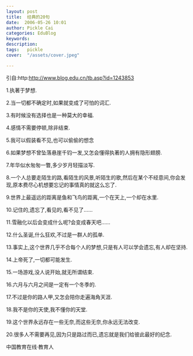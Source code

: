 ```yaml
---
layout: post  
title:  经典的20句  
date:  2006-05-26 10:01  
author: Pickle Cai  
categories: EduBlog  
keywords: 
description:   
tags:	pickle   
cover:  "/assets/cover.jpeg"  

---  
```

    
引自:http:http://www.blog.edu.cn/tb.asp?id=1243853



1.执著于梦想.

2.当一切都不确定时,如果就变成了可怕的词汇.

3.有时候没有选择也是一种莫大的幸福.

4.感情不需要停顿,除非结束.

5.我可以假装看不见,也可以偷偷的想念

6.如果梦想不曾坠落悬崖千钧一发,又怎会懂得执著的人拥有隐形翅膀.

7.年华似水匆匆一瞥,多少岁月轻描淡写.

8.一个人总要走陌生的路,看陌生的风景,听陌生的歌,然后在某个不经意间,你会发现,原本费尽心机想要忘记的事情真的就这么忘了.

9.世界上最遥远的距离是鱼和飞鸟的距离,一个在天上,一个却在水里.

10.记住的,遗忘了,看见的,看不见了......

11.雪融化以后会变成什么呢?会变成春天吧......

12.什么圣诞,什么狂欢,不过是一群人的孤单.

13.事实上,这个世界几乎不合每个人的梦想,只是有人可以学会遗忘,有人却在坚持.

14.上帝死了,一切都可能发生.

15.一场游戏,没人说开始,就无所谓结束.

16.六月与六月之间是一定有一个冬季的.

17.不过是你的路人甲,又怎会陪你走遍海角天涯.

18.我不是你的天使,我不懂你的天堂.

19.这个世界永远存在一些无奈,而这些无奈,你永远无法改变.

20.很多人不需要再见,因为只是路过而已,遗忘就是我们给彼此最好的纪念.









		    
 中国教育在线·教育人

